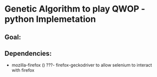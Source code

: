 # Genetic Algorithm to play QWOP - python Implemetation

## Goal:


## Dependencies:

 - mozilla-firefox ()
 ???- firefox-geckodriver to allow selenium to interact with firefox 

